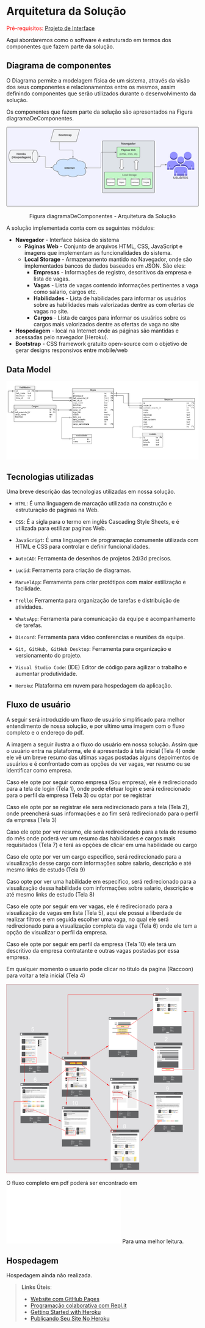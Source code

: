 # Arquitetura da Solução

<span style="color:red">Pré-requisitos: <a href="3-Projeto de Interface.md"> Projeto de Interface</a></span>

Aqui abordaremos como o software é estruturado em termos dos componentes que fazem parte da solução.

## Diagrama de componentes

O Diagrama permite a modelagem física de um sistema, através da visão dos seus componentes e relacionamentos entre os mesmos, assim definindo componentes que serão utilizados durante o desenvolvimento da solução.


Os componentes que fazem parte da solução são apresentados na Figura diagramaDeComponentes.

![Diagrama DeC omponentes](img/diagramaDeComponentes.png)
<center>Figura diagramaDeComponentes - Arquitetura da Solução</center>

A solução implementada conta com os seguintes módulos:
- **Navegador** - Interface básica do sistema  
  - **Páginas Web** - Conjunto de arquivos HTML, CSS, JavaScript e imagens que implementam as funcionalidades do sistema.
   - **Local Storage** - Armazenamento mantido no Navegador, onde são implementados bancos de dados baseados em JSON. São eles: 
     - **Empresas** - Informações de registro, descritivos da empresa e lista de vagas.
     - **Vagas** - Lista de vagas contendo informações pertinentes a vaga como salario, cargos etc.
     - **Habilidades** - Lista de habilidades para informar os usuários sobre as habilidades mais valorizadas dentre as com ofertas de vagas no site.  
     - **Cargos** - Lista de cargos para informar os usuários sobre os cargos mais valorizados dentre as ofertas de vaga no site
 - **Hospedagem** - local na Internet onde as páginas são mantidas e acessadas pelo navegador (Heroku). 
 - **Bootstrap** - CSS framework gratuito open-source com o objetivo de gerar designs responsivos entre mobile/web 

## Data Model
![Data Modeling](img/data_model.png)
## Tecnologias utilizadas

Uma breve descrição das tecnologias utilizadas em nossa solução.

- `HTML`: É uma linguagem de marcação utilizada na construção e estruturação de páginas na Web.

- `CSS`: É a sigla para o termo em inglês Cascading Style Sheets, e é utilizada para estilizar paginas Web.

- `JavaScript`: É uma linguagem de programação comumente utilizada com HTML e CSS para controlar e definir funcionalidades.

- `AutoCAD`: Ferramenta de desenhos de projetos 2d/3d precisos.

- `Lucid`: Ferramenta para criação de diagramas.

- `MarvelApp`: Ferramenta para criar protótipos com maior estilização e facilidade.

- `Trello`: Ferramenta para organização de tarefas e distribuição de atividades.

- `WhatsApp`: Ferramenta para comunicação da equipe e acompanhamento de tarefas.

- `Discord`: Ferramenta para video conferencias e reuniões da equipe.

- `Git, GitHub, GitHub Desktop`: Ferramenta para organização e versionamento do projeto.

- `Visual Studio Code`: (IDE) Editor de código para agilizar o trabalho e aumentar produtividade.

- `Heroku`: Plataforma em nuvem para hospedagem da aplicação.


## Fluxo de usuário

A seguir será introduzido um fluxo de usuário simplificado para melhor entendimento
de nossa solução, e por ultimo uma imagem com o fluxo completo e o endereço do pdf.

A imagem a seguir ilustra a o fluxo do usuário em nossa solução. Assim
que o usuário entra na plataforma, ele é apresentado à tela inicial
(Tela 4) onde ele vê um breve resumo das ultimas vagas postadas alguns
depoimentos de usuários e é confrontado com as opções de ver vagas,
ver resumo ou se identificar como empresa.

Caso ele opte por seguir como empresa (Sou empresa), ele é
redirecionado para a tela de login (Tela 1), onde pode
efetuar login e será redirecionado para o perfil da empresa (Tela 3)
ou optar por se registrar 

Caso ele opte por se registrar ele sera redirecionado para a tela (Tela 2),
onde preencherá suas informações e ao fim será redirecionado
para o perfil da empresa (Tela 3)

Caso ele opte por ver resumo, ele será redirecionado para a tela
de resumo do mês onde poderá ver um resumo das habilidades
e cargos mais requisitados (Tela 7) e terá as opções de 
clicar em uma habilidade ou cargo

Caso ele opte por ver um cargo especifico, será redirecionado para
a visualização desse cargo com informações sobre salario, descrição
e até mesmo links de estudo (Tela 9)

Caso opte por ver uma habilidade em especifico, será redirecionado para
a visualização dessa habilidade com informações sobre salario, descrição
e até mesmo links de estudo (Tela 8)

Caso ele opte por seguir em ver vagas, ele é redirecionado para a 
visualização de vagas em lista (Tela 5), aqui ele possui a liberdade
de realizar filtros e em seguida escolher uma vaga, no qual ele será
redirecionado para a visualização completa da vaga (Tela 6) onde ele
tem a opção de visualizar o perfil da empresa.

Caso ele opte por seguir em perfil da empresa (Tela 10) ele terá um
descritivo da empresa contratante e outras vagas postadas por essa
empresa.

Em qualquer momento o usuario pode clicar no titulo da pagina (Raccoon)
para voltar a tela inicial (Tela 4)

![Exemplo de fluxo de usuario](img/fluxoDeUsuarioImagem.png)

O fluxo completo em pdf poderá ser encontrado em ![fluxo de usuario em pdf](img/fluxoDeUsuario.pdf)
Para uma melhor leitura.

## Hospedagem

Hospedagem ainda não realizada.

> **Links Úteis**:
>
> - [Website com GitHub Pages](https://pages.github.com/)
> - [Programação colaborativa com Repl.it](https://repl.it/)
> - [Getting Started with Heroku](https://devcenter.heroku.com/start)
> - [Publicando Seu Site No Heroku](http://pythonclub.com.br/publicando-seu-hello-world-no-heroku.html)
